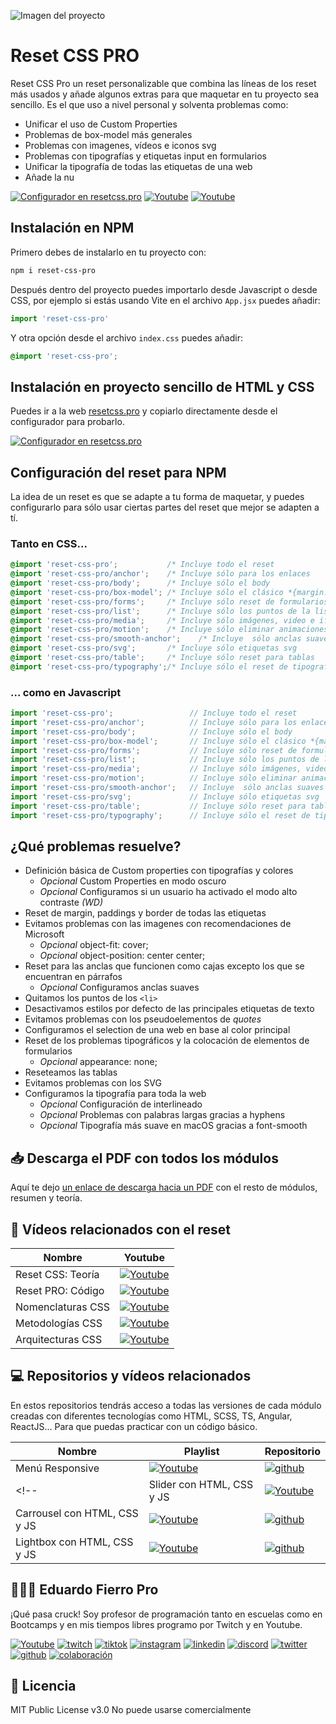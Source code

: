 ![Imagen del proyecto](https://github.com/eduardofierropro/Reset-CSS/blob/main/assets/home1.jpg)

# Reset CSS PRO

Reset CSS Pro un reset personalizable que combina las líneas de los reset más usados y añade algunos extras para que maquetar en tu proyecto sea sencillo. Es el que uso a nivel personal y solventa problemas como:

* Unificar el uso de Custom Properties
* Problemas de box-model más generales
* Problemas con imagenes, vídeos e iconos svg
* Problemas con tipografías y etiquetas input en formularios
* Unificar la tipografía de todas las etiquetas de una web
* Añade la nu

[![Configurador en resetcss.pro](https://img.shields.io/static/v1?label=&message=Ir%20a%20resetcss.pro&color=000000&style=for-the-badge)](https://resetcss.pro/)
[![Youtube](https://img.shields.io/static/v1?label=&message=aprender%20teoria&color=FF0000&logo=youtube&logoColor=white&style=for-the-badge)](https://youtu.be/bXqPNoYFK8w)
[![Youtube](https://img.shields.io/static/v1?label=&message=explicación%20del%20código&color=FF0000&logo=youtube&logoColor=white&style=for-the-badge)](https://youtu.be/Foieq2jTajE)

## Instalación en NPM

Primero debes de instalarlo en tu proyecto con:

```bash
npm i reset-css-pro 
```

Después dentro del proyecto puedes importarlo desde Javascript o desde CSS, por ejemplo si estás usando Vite en el archivo `App.jsx` puedes añadir:

```js
import 'reset-css-pro'
```

Y otra opción desde el archivo `index.css` puedes añadir:
```css
@import 'reset-css-pro';
```

## Instalación en proyecto sencillo de HTML y CSS
Puedes ir a la web [resetcss.pro](https://resetcss.pro) y copiarlo directamente desde el configurador para probarlo.

[![Configurador en resetcss.pro](https://img.shields.io/static/v1?label=&message=Ir%20en%20resetcss.pro&color=000&style=for-the-badge)](https://resetcss.pro/)

## Configuración del reset para NPM
La idea de un reset es que se adapte a tu forma de maquetar, y puedes configurarlo para sólo usar ciertas partes del reset que mejor se adapten a tí.


### Tanto en CSS...
```css
@import 'reset-css-pro';           /* Incluye todo el reset                 */
@import 'reset-css-pro/anchor';    /* Incluye sólo para los enlaces         */
@import 'reset-css-pro/body';      /* Incluye sólo el body                  */
@import 'reset-css-pro/box-model'; /* Incluye sólo el clásico *{margin:0}   */
@import 'reset-css-pro/forms';     /* Incluye sólo reset de formularios     */
@import 'reset-css-pro/list';      /* Incluye sólo los puntos de la lista   */
@import 'reset-css-pro/media';     /* Incluye sólo imágenes, video e iframes*/
@import 'reset-css-pro/motion';    /* Incluye sólo eliminar animaciones en reduced-motion */
@import 'reset-css-pro/smooth-anchor';    /* Incluye  sólo anclas suaves    */
@import 'reset-css-pro/svg';       /* Incluye sólo etiquetas svg            */
@import 'reset-css-pro/table';     /* Incluye sólo reset para tablas        */
@import 'reset-css-pro/typography';/* Incluye sólo el reset de tipografías  */
```

### ... como en Javascript
```js
import 'reset-css-pro';                 // Incluye todo el reset                 
import 'reset-css-pro/anchor';          // Incluye sólo para los enlaces         
import 'reset-css-pro/body';            // Incluye sólo el body                  
import 'reset-css-pro/box-model';       // Incluye sólo el clásico *{margin:0}   
import 'reset-css-pro/forms';           // Incluye sólo reset de formularios     
import 'reset-css-pro/list';            // Incluye sólo los puntos de la lista   
import 'reset-css-pro/media';           // Incluye sólo imágenes, video e iframes
import 'reset-css-pro/motion';          // Incluye sólo eliminar animaciones en reduced-motion 
import 'reset-css-pro/smooth-anchor';   // Incluye  sólo anclas suaves    
import 'reset-css-pro/svg';             // Incluye sólo etiquetas svg            
import 'reset-css-pro/table';           // Incluye sólo reset para tablas        
import 'reset-css-pro/typography';      // Incluye sólo el reset de tipografías  
```

## ¿Qué problemas resuelve?

* Definición básica de Custom properties con tipografías y colores
  * *Opcional* Custom Properties en modo oscuro
  * *Opcional* Configuramos si un usuario ha activado el modo alto contraste *(WD)*
* Reset de margin, paddings y border de todas las etiquetas 
* Evitamos problemas con las imagenes con recomendaciones de Microsoft
  * *Opcional*  object-fit: cover;        
  * *Opcional*  object-position: center center;
* Reset para las anclas que funcionen como cajas excepto los que se encuentran en párrafos 
  * *Opcional* Configuramos anclas suaves 
* Quitamos los puntos de los `<li>` 
* Desactivamos estilos por defecto de las principales etiquetas de texto 
* Evitamos problemas con los pseudoelementos de *quotes* 
* Configuramos el selection de una web en base al color principal
* Reset de los problemas tipográficos y la colocación de elementos de formularios 
  * *Opcional*  appearance: none;
* Reseteamos las tablas 
* Evitamos problemas con los SVG 
* Configuramos la tipografía para toda la web
    * *Opcional* Configuración de interlineado
    * *Opcional* Problemas con palabras largas gracias a hyphens
    * *Opcional* Tipografía más suave en macOS gracias a font-smooth


## 📥 Descarga el PDF con todos los módulos
Aquí te dejo [un enlace de descarga hacia un PDF](https://eduardofierro.pro/descargas/modulos-de-una-web.pdf?utm_source=modulos-web&utm_medium=github&utm_campaign=descarga-pdf) con el resto de módulos, resumen y teoría.


## 🔴 Vídeos relacionados con el reset

| Nombre | Youtube |
|--|--|
|Reset CSS: Teoría|[![Youtube](https://img.shields.io/static/v1?label=&message=ver%20video&color=FF0000&logo=youtube&logoColor=white&style=for-the-badge)](https://youtu.be/bXqPNoYFK8w)|
|Reset PRO: Código|[![Youtube](https://img.shields.io/static/v1?label=&message=ver%20video&color=FF0000&logo=youtube&logoColor=white&style=for-the-badge)](https://youtu.be/Foieq2jTajE)|
|Nomenclaturas CSS|[![Youtube](https://img.shields.io/static/v1?label=&message=ver%20video&color=FF0000&logo=youtube&logoColor=white&style=for-the-badge)](https://youtu.be/lhEJkeCJ3As)|
|Metodologías CSS|[![Youtube](https://img.shields.io/static/v1?label=&message=ver%20video&color=FF0000&logo=youtube&logoColor=white&style=for-the-badge)](https://youtu.be/f0LpZoyY1gE)|
|Arquitecturas CSS|[![Youtube](https://img.shields.io/static/v1?label=&message=ver%20video&color=FF0000&logo=youtube&logoColor=white&style=for-the-badge)](https://youtu.be/tUldrlfIGb4)|


## 💻 Repositorios y vídeos relacionados

En estos repositorios tendrás acceso a todas las versiones de cada módulo creadas con diferentes tecnologías como HTML, SCSS, TS, Angular, ReactJS...
Para que puedas practicar con un código básico.

| Nombre | Playlist | Repositorio | 
|--|--|--|
|Menú Responsive |[![Youtube](https://img.shields.io/static/v1?label=&message=ver%2020en%20playlist&color=FF0000&logo=youtube&logoColor=white&style=for-the-badge)](https://www.youtube.com/playlist?list=PLJpymL0goBgFA5iTweWRejUhBP9TSSNnw)|[![github](https://img.shields.io/static/v1?label=&message=ver%20repo&color=171515&logo=github&logoColor=white&style=for-the-badge)](https://github.com/eduardofierropro/eduardofierropro-Como-crear-un-menu-hamburguesa-horizontal)|
<!-- |Slider con HTML, CSS y JS |[![Youtube](https://img.shields.io/static/v1?label=&message=ver%20en%20playlist&color=FF0000&logo=youtube&logoColor=white&style=for-the-badge)](XXXX)|[![github](https://img.shields.io/static/v1?label=&message=ver%20repo&color=171515&logo=github&logoColor=white&style=for-the-badge)](XXXX)|
|Carrousel con HTML, CSS y JS |[![Youtube](https://img.shields.io/static/v1?label=&message=ver%20en%20playlist&color=FF0000&logo=youtube&logoColor=white&style=for-the-badge)](XXXX)|[![github](https://img.shields.io/static/v1?label=&message=ver%20repo&color=171515&logo=github&logoColor=white&style=for-the-badge)](XXXX)|
|Lightbox con HTML, CSS y JS |[![Youtube](https://img.shields.io/static/v1?label=&message=ver%20en%20playlist&color=FF0000&logo=youtube&logoColor=white&style=for-the-badge)](XXXX)|[![github](https://img.shields.io/static/v1?label=&message=ver%20repo&color=171515&logo=github&logoColor=white&style=for-the-badge)](XXXX)| -->

## 👨🏻‍🏫 Eduardo Fierro Pro
 
¡Qué pasa cruck! Soy profesor de programación tanto en escuelas como en Bootcamps y en mis tiempos libres programo por Twitch y en Youtube.

[![Youtube](https://img.shields.io/static/v1?label=&message=youtube&color=FF0000&logo=youtube&logoColor=white&style=for-the-badge)](https://youtube.com/EduardoFierroPro?sub_confirmation=1)
[![twitch](https://img.shields.io/static/v1?label=&message=twitch&color=6441a5&logo=twitch&logoColor=white&style=for-the-badge)](https://twitch.tv/eduardofierropro)
[![tiktok](https://img.shields.io/static/v1?label=&message=tiktok&color=ff0050&logo=tiktok&logoColor=white&style=for-the-badge)](https://www.tiktok.com/@eduardofierro.pro?)
[![instagram](https://img.shields.io/static/v1?label=&message=instagram&color=5B51D8&logo=instagram&logoColor=white&style=for-the-badge)](https://instagram.com/eduardofierro.pro)
[![linkedin](https://img.shields.io/static/v1?label=&message=linkedin&color=0e76a8&logo=linkedin&logoColor=white&style=for-the-badge)](https://www.linkedin.com/in/eduardofierropro)
[![discord](https://img.shields.io/static/v1?label=&message=discord&color=7289da&logo=discord&logoColor=white&style=for-the-badge)](https://discord.gg/t4Txush)
[![twitter](https://img.shields.io/static/v1?label=&message=twitter&color=1DA1F2&logo=twitter&logoColor=white&style=for-the-badge)](https://twitter.com/edfierropro)
[![github](https://img.shields.io/static/v1?label=&message=github&color=171515&logo=github&logoColor=white&style=for-the-badge)](https://github.com/eduardofierropro)
[![colaboración](https://img.shields.io/static/v1?label=&message=MIS%20CURSOS&color=blue&logo=teach&logoColor=white&style=for-the-badge)](http://colaboracion.eduardofierro.pro)


## 📄 Licencia 

MIT Public License v3.0
No puede usarse comercialmente
